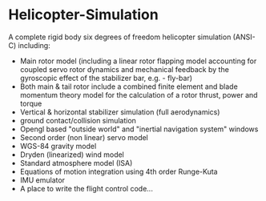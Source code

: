 # Helicopter-Simulation

A complete rigid body six degrees of freedom helicopter simulation (ANSI-C) including:
* Main rotor model (including a linear rotor flapping model accounting for coupled servo
  rotor dynamics and mechanical feedback by the gyroscopic effect of the
  stabilizer bar, e.g. - fly-bar)
* Both main & tail rotor include a combined finite element and blade momentum theory model for the
  calculation of a rotor thrust, power and torque
* Vertical & horizontal stabilizer simulation (full aerodynamics)
* ground contact/collision simulation
* Opengl based "outside world" and "inertial navigation system" windows
* Second order (non linear) servo model
* WGS-84 gravity model
* Dryden (linearized) wind model
* Standard atmosphere model (ISA)
* Equations of motion integration using 4th order Runge-Kuta
* IMU emulator
* A place to write the flight control code...
